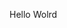 Hello Wolrd































































































































































































































































































































































































































































































































































































































































































































































































































































































































































































































































































































